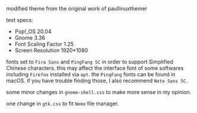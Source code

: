 modified theme from the original work of paullinuxthemer

test specs: 
* Pop!_OS 20.04
* Gnome 3.36
* Font Scaling Factor 1.25
* Screen Resolution 1920*1080

fonts set to `Fira Sans` and `PingFang SC` in order to support Simplified Chinese characters. this may affect the interface font of some softwares including `Firefox` installed via `apt`. the `PingFang` fonts can be found in macOS. if you have trouble finding those, I also recommend `Noto Sans SC`.

some minor changes in `gnome-shell.css` to make more sense in my opinion.

one change in `gtk.css` to fit `Nemo` file manager.
